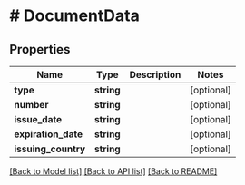 # # DocumentData

## Properties

Name | Type | Description | Notes
------------ | ------------- | ------------- | -------------
**type** | **string** |  | [optional]
**number** | **string** |  | [optional]
**issue_date** | **string** |  | [optional]
**expiration_date** | **string** |  | [optional]
**issuing_country** | **string** |  | [optional]

[[Back to Model list]](../../README.md#models) [[Back to API list]](../../README.md#endpoints) [[Back to README]](../../README.md)

